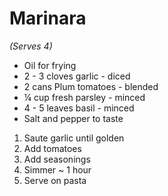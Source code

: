 # Marinara
*(Serves 4)*

* Oil for frying
* 2 - 3 cloves garlic - diced
* 2 cans Plum tomatoes - blended
* ¼ cup fresh parsley - minced
* 4 - 5 leaves basil - minced
* Salt and pepper to taste

1. Saute garlic until golden
2. Add tomatoes
3. Add seasonings
4. Simmer ~ 1 hour
5. Serve on pasta